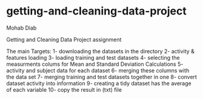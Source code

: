 # getting-and-cleaning-data-project

 Mohab Diab

 
Getting and Cleaning Data Project assignment

The main Targets:
1- downloading the datasets in the directory
2- activity & features loading
3- loading training and test datasets
4- selecting the measurments colums for Mean and Standard Deviation Calculations
5- activity and subject data for each dataset 
6- merging these columns with the data set 
7- merging training and test datasets together in one
8- convert dataset activity into information
9- creating a tidy dataset has the average of each variable
10- copy the result in (txt) file 
